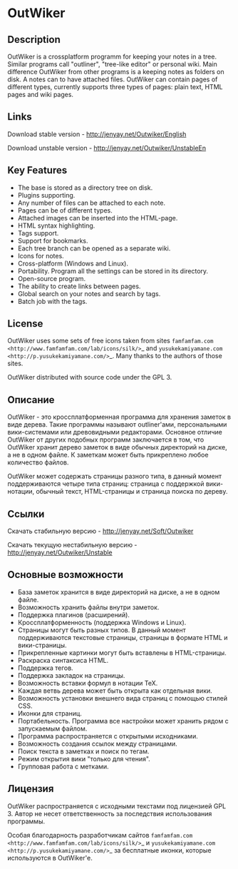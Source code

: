 OutWiker
========

Description
-----------

OutWiker is a crossplatform programm for keeping your notes in a tree. Similar programs call "outliner", "tree-like editor" or personal wiki. Main difference OutWiker from other programs is a keeping notes as folders on disk. A notes can to have attached files. OutWiker can contain pages of different types, currently supports three types of pages: plain text, HTML pages and wiki pages.

Links
------

Download stable version - http://jenyay.net/Outwiker/English

Download unstable version - http://jenyay.net/Outwiker/UnstableEn

Key Features
------------

* The base is stored as a directory tree on disk.
* Plugins supporting.
* Any number of files can be attached to each note.
* Pages can be of different types.
* Attached images can be inserted into the HTML-page.
* HTML syntax highlighting.
* Tags support.
* Support for bookmarks.
* Each tree branch can be opened as a separate wiki.
* Icons for notes.
* Cross-platform (Windows and Linux).
* Portability. Program all the settings can be stored in its directory.
* Open-source program.
* The ability to create links between pages.
* Global search on your notes and search by tags.
* Batch job with the tags.


License
-------

OutWiker uses some sets of free icons taken from sites `famfamfam.com <http://www.famfamfam.com/lab/icons/silk/>`_ and `yusukekamiyamane.com <http://p.yusukekamiyamane.com/>`_. Many thanks to the authors of those sites.

OutWiker distributed with source code under the GPL 3.


Описание
--------

OutWiker - это кроссплатформенная программа для хранения заметок в виде дерева. Такие программы называют outliner'ами, персональными вики-системами или древовидными редакторами. Основное отличие OutWiker от других подобных программ заключается в том, что OutWiker хранит дерево заметок в виде обычных директорий на диске, а не в одном файле. К заметкам может быть прикреплено любое количество файлов. 

OutWiker может содержать страницы разного типа, в данный момент поддерживаются четыре типа страниц: страница с поддержкой вики-нотации, обычный текст, HTML-страницы и страница поиска по дереву. 


Ссылки
------

Скачать стабильную версию - http://jenyay.net/Soft/Outwiker

Скачать текущую нестабильную версию - http://jenyay.net/Outwiker/Unstable

Основные возможности
--------------------


* База заметок хранится в виде директорий на диске, а не в одном файле.
* Возможность хранить файлы внутри заметок.
* Поддержка плагинов (расширений).
* Кроссплатформенность (поддержка Windows и Linux).
* Страницы могут быть разных типов. В данный момент поддерживаются текстовые страницы, страницы в формате HTML и вики-страницы.
* Прикрепленные картинки могут быть вставлены в HTML-страницы.
* Раскраска синтаксиса HTML.
* Поддержка тегов.
* Поддержка закладок на страницы.
* Возможность вставки формул в нотации TeX.
* Каждая ветвь дерева может быть открыта как отдельная вики.
* Возможность установки внешнего вида страниц с помощью стилей CSS.
* Иконки для страниц.
* Портабельность. Программа все настройки может хранить рядом с запускаемым файлом.
* Программа распространяется с открытыми исходниками.
* Возможность создания ссылок между страницами.
* Поиск текста в заметках и поиск по тегам.
* Режим открытия вики "только для чтения".
* Групповая работа с метками.


Лицензия
--------

OutWiker распространяется с исходными текстами под лицензией GPL 3.
Автор не несет ответственность за последствия использования программы.

Особая благодарность разработчикам сайтов `famfamfam.com <http://www.famfamfam.com/lab/icons/silk/>`_ и `yusukekamiyamane.com <http://p.yusukekamiyamane.com/>`_ за бесплатные иконки, которые используются в OutWiker'е.
